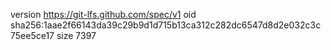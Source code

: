 version https://git-lfs.github.com/spec/v1
oid sha256:1aae2f66143da39c29b9d1d715b13ca312c282dc6547d8d2e032c3c75ee5ce17
size 7397
